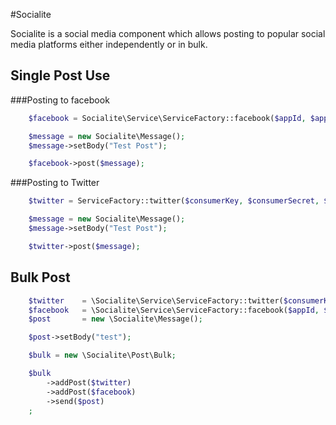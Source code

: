 #Socialite

Socialite is a social media component which allows posting to popular social media platforms either independently or
in bulk.

## Single Post Use

###Posting to facebook

```PHP
    $facebook = Socialite\Service\ServiceFactory::facebook($appId, $appSecret);

    $message = new Socialite\Message();
    $message->setBody("Test Post");

    $facebook->post($message);
```

###Posting to Twitter
```PHP
    $twitter = ServiceFactory::twitter($consumerKey, $consumerSecret, $token, $tokenSecret);

    $message = new Socialite\Message();
    $message->setBody("Test Post");

    $twitter->post($message);
```

## Bulk Post

```PHP
    $twitter    = \Socialite\Service\ServiceFactory::twitter($consumerKey, $consumerSecret, $token, $tokenSecret);
    $facebook   = \Socialite\Service\ServiceFactory::facebook($appId, $appSecret);
    $post       = new \Socialite\Message();

    $post->setBody("test");

    $bulk = new \Socialite\Post\Bulk;

    $bulk
        ->addPost($twitter)
        ->addPost($facebook)
        ->send($post)
    ;
```
